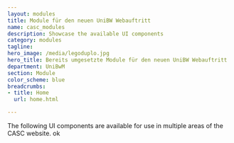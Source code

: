 ```yaml
---
layout: modules
title: Module für den neuen UniBW Webauftritt
name: casc_modules
description: Showcase the available UI components
category: modules
tagline: 
hero_image: /media/legoduplo.jpg
hero_title: Bereits umgesetzte Module für den neuen UniBW Webauftritt
department: UniBwM
section: Module
color_scheme: blue
breadcrumbs:
- title: Home
  url: home.html

---
```


The following UI components are available for use in multiple areas of the CASC
website. ok
